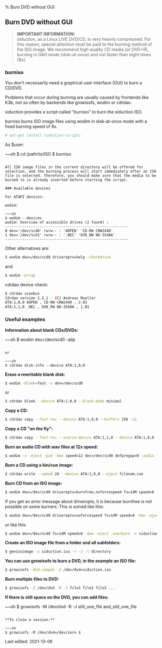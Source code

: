 % Burn DVD without GUI

## Burn DVD without GUI

> **IMPORTANT INFORMATION:**  
> siduction, as a Linux LIVE DVD/CD, is very heavily compressed. For this reason, special attention must be paid to the burning method of the ISO image. We recommend high quality CD media (or DVD+R), burning in DAO mode (disk-at-once) and not faster than eight times (8x).


### burniso

You don't necessarily need a graphical user interface (GUI) to burn a CD/DVD.

Problems that occur during burning are usually caused by frontends like K3b, not so often by backends like growisofs, wodim or cdrdao.

siduction provides a script called "burniso" to burn the siduction ISO.

burniso burns ISO image files using wodim in disk-at-once mode with a fixed burning speed of 8x.

~~~sh
# apt-get install siduction-scripts
~~~

As $user:

~~sh
$ cd /path/to/ISO
$ burniso
~~~

All ISO image files in the current directory will be offered for selection, and the burning process will start immediately after an ISO file is selected. Therefore, you should make sure that the media to be burned to is already inserted before starting the script.  

### Available devices

For ATAPI devices:

wodim:

~~~sh
$ wodim --devices
wodim: Overview of accessible drives (2 found) :
---------------------------------------------------------
0 dev='/dev/scd0' rwrw-- : 'AOPEN' 'CD-RW CRW2440'
1 dev='/dev/scd1' rwrw-- : '_NEC' 'DVD_RW ND-3540A'
---------------------------------------------------------
~~~

Other alternatives are:

~~~sh
$ wodim dev=/dev/scd0 driveropts=help -checkdrive
~~~

and

~~~sh
$ wodim -prcap
~~~

cdrdao device check:

~~~sh
$ cdrdao scanbus
Cdrdao version 1.2.1 - (C) Andreas Mueller
ATA:1,0,0 AOPEN , CD-RW CRW2440 , 2.02
ATA:1,1,0 _NEC , DVD_RW ND-3540A , 1.01
~~~

### Useful examples

**Information about blank CDs/DVDs:**

~~sh
$ wodim dev=/dev/scd0 -atip
~~~

or

~~~sh
$ cdrdao disk-info --device ATA:1,0,0
~~~

**Erase a rewritable blank disk:**

~~~sh
$ wodim -blank=fast -v dev=/dev/scd0
~~~

or

~~~sh
$ cdrdao blank --device ATA:1,0,0 --blank-mode minimal
~~~

**Copy a CD:**

~~~sh
$ cdrdao copy --fast-toc --device ATA:1,0,0 --buffers 256 -v2
~~~

**Copy a CD "on the fly":**

~~~sh
$ cdrdao copy --fast-toc --source-device ATA:1,1,0 --device ATA:1,0,0 --on-the-fly --buffers 256 --eject -v2
~~~

**Burn an audio CD with wav files at 12x speed:**

~~~sh
$ wodim -v -eject -pad -dao speed=12 dev=/dev/scd0 defpregap=0 -audio *.wav
~~~

**Burn a CD using a bin/cue image:**

~~~sh
$ cdrdao write --speed 24 --device ATA:1,0,0 --eject filenam.cue
~~~

**Burn CD from an ISO image:**

~~~sh
$ wodim dev=/dev/scd0 driveropts=burnfree,noforcespeed fs=14M speed=8 -dao -eject -overburn -v siduction.iso
~~~

If you get an error message about driveropts, it is because burnfree is not possible on some burners. This is solved like this:

~~~sh
$ wodim dev=/dev/scd0 driveropts=noforcespeed fs=14M speed=8 -dao -eject -overburn -v siduction.iso
~~~

or like this:

~~~sh
$ wodim dev=/dev/scd0 fs=14M speed=8 -dao -eject -overburn -v siduction.iso
~~~

**Create an ISO image file from a folder and all subfolders:**

~~~sh
$ genisoimage -o siduction.iso -r -J -l directory
~~~

**You can use growisofs to burn a DVD, in the example an ISO file:**

~~~sh
$ growisofs -dvd-compat -Z /dev/dvd=siduction.iso
~~~

**Burn multiple files to DVD:**

~~~sh
$ growisofs -Z /dev/dvd -R -J file1 file2 file3 ...
~~~

**If there is still space on the DVD, you can add files:**

~~sh
$ growisofs -M /dev/dvd -R -J still_one_file and_still_one_file
~~~

**To close a session:**

~~~sh
$ growisofs -M /dev/dvd=/dev/zero $
~~~~

<div id="rev">Last edited: 2021-13-08</div>

